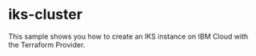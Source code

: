 # iks-cluster
This sample shows you how to create an IKS instance on IBM Cloud with the Terraform Provider.